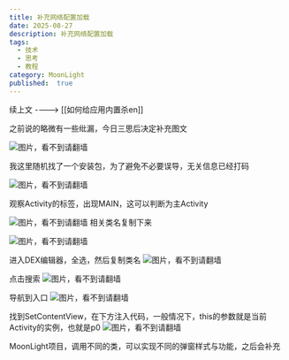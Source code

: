 ```yaml
---
title: 补充网络配置加载
date: 2025-08-27
description: 补充网络配置加载
tags:
  - 技术
  - 思考
  - 教程
category: MoonLight
published:  true
---
```

续上文 ----> [[如何给应用内置杀en]]


之前说的略微有一些纰漏，今日三思后决定补充图文

![图片，看不到请翻墙](https://image.342191.xyz/file/AgACAgUAAyEGAASrPZpLAAMPaK7DCG4I8OPWFx_70CCIcPF9iMYAAkbJMRv4-HlVsVdWmNgtHg4BAAMCAAN4AAM2BA.png)

我这里随机找了一个安装包，为了避免不必要误导，无关信息已经打码

![图片，看不到请翻墙](https://image.342191.xyz/file/AgACAgUAAyEGAASrPZpLAAMQaK7Dn7CoWT0PLS7gv3rKXy5j7DEAAknJMRv4-HlVQw6mXGToh64BAAMCAANtAAM2BA.png)

观察Activity的标签，出现MAIN，这可以判断为主Activity

![图片，看不到请翻墙](https://image.342191.xyz/file/AgACAgUAAyEGAASrPZpLAAMSaK7FbxBJ7Jyeb5FgIpnJDt7282cAAk7JMRv4-HlVWnLxw1j58mQBAAMCAAN4AAM2BA.png)
相关类名复制下来


![图片，看不到请翻墙](https://image.342191.xyz/file/AgACAgUAAyEGAASrPZpLAAMTaK7FembvXfhPWL1csQ2bQTU8aIMAAk_JMRv4-HlVcnY80B7tQBIBAAMCAAN4AAM2BA.png)

进入DEX编辑器，全选，然后复制类名
![图片，看不到请翻墙](https://image.342191.xyz/file/AgACAgUAAyEGAASrPZpLAAMUaK7FgtGoEv8JifMMRQeSkHBzcAgAAlDJMRv4-HlV3TqjX3Fh9dIBAAMCAAN4AAM2BA.png)

点击搜索
![图片，看不到请翻墙](https://image.342191.xyz/file/AgACAgUAAyEGAASrPZpLAAMVaK7FjCYnfV6VmwUiO9S5cIXa2GcAAlHJMRv4-HlVN7A1fnS3zt4BAAMCAAN4AAM2BA.png)

导航到入口
![图片，看不到请翻墙](https://image.342191.xyz/file/AgACAgUAAyEGAASrPZpLAAMWaK7FmhwWz7gGIexnUl-9aWg6ARsAAlLJMRv4-HlVNOwFkXYYs2cBAAMCAAN4AAM2BA.png)



找到SetContentView，在下方注入代码，一般情况下，this的参数就是当前Activity的实例，也就是p0
![图片，看不到请翻墙](https://image.342191.xyz/file/AgACAgUAAyEGAASrPZpLAAMXaK7Fow3mLo9KONVvmiXV2IkAAYRcAAJTyTEb-Ph5VRDAyfuBGtLEAQADAgADeAADNgQ.png)


MoonLight项目，调用不同的类，可以实现不同的弹窗样式与功能，之后会补充
